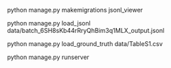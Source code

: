 python manage.py makemigrations jsonl_viewer


python manage.py load_jsonl data/batch_6SH8sKb44rRryQhBim3q1MLX_output.jsonl

python manage.py load_ground_truth data/TableS1.csv

python manage.py runserver
